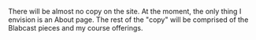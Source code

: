 There will be almost no copy on the site.
At the moment, the only thing I envision is an About page.
The rest of the "copy" will be comprised of the Blabcast pieces and my course offerings.
